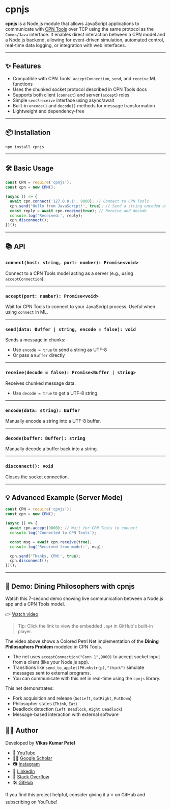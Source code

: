 # cpnjs

**cpnjs** is a Node.js module that allows JavaScript applications to communicate with [CPN Tools](https://cpntools.org) over TCP using the same protocol as the `Comms/Java` interface. It enables direct interaction between a CPN model and a Node.js backend, allowing for event-driven simulation, automated control, real-time data logging, or integration with web interfaces.

---

## ✨ Features

- Compatible with CPN Tools' `acceptConnection`, `send`, and `receive` ML functions
- Uses the chunked socket protocol described in CPN Tools docs
- Supports both client (`connect`) and server (`accept`) roles
- Simple `send`/`receive` interface using async/await
- Built-in `encode()` and `decode()` methods for message transformation
- Lightweight and dependency-free

---

## 📦 Installation

```bash
npm install cpnjs
````

---

## 🛠️ Basic Usage

```js
const CPN = require('cpnjs');
const cpn = new CPN();

(async () => {
  await cpn.connect('127.0.0.1', 9000); // Connect to CPN Tools
  cpn.send('Hello from JavaScript!', true); // Send a string encoded as UTF-8
  const reply = await cpn.receive(true); // Receive and decode
  console.log('Received:', reply);
  cpn.disconnect();
})();
```

---

## 📚 API

### `connect(host: string, port: number): Promise<void>`

Connect to a CPN Tools model acting as a server (e.g., using `acceptConnection`).

---

### `accept(port: number): Promise<void>`

Wait for CPN Tools to connect to your JavaScript process. Useful when using `connect` in ML.

---

### `send(data: Buffer | string, encode = false): void`

Sends a message in chunks:

* Use `encode = true` to send a string as UTF-8
* Or pass a `Buffer` directly

---

### `receive(decode = false): Promise<Buffer | string>`

Receives chunked message data.

* Use `decode = true` to get a UTF-8 string.

---

### `encode(data: string): Buffer`

Manually encode a string into a UTF-8 buffer.

---

### `decode(buffer: Buffer): string`

Manually decode a buffer back into a string.

---

### `disconnect(): void`

Closes the socket connection.

---

## 💡 Advanced Example (Server Mode)

```js
const CPN = require('cpnjs');
const cpn = new CPN();

(async () => {
  await cpn.accept(9000); // Wait for CPN Tools to connect
  console.log('Connected to CPN Tools');

  const msg = await cpn.receive(true);
  console.log('Received from model:', msg);

  cpn.send('Thanks, CPN!', true);
  cpn.disconnect();
})();
```

---

## 🎥 Demo: Dining Philosophers with cpnjs

Watch this 7-second demo showing live communication between a Node.js app and a CPN Tools model.

👉 [Watch video](./cpnjs.mp4)

> Tip: Click the link to view the embedded `.mp4` in GitHub's built-in player.

The video above shows a Colored Petri Net implementation of the **Dining Philosophers Problem** modeled in CPN Tools.

* The net uses `acceptConnection("Conn 1",9000)` to accept socket input from a client (like your Node.js app).
* Transitions like `send_to_applet(PH.mkstr(p),"think")` simulate messages sent to external programs.
* You can communicate with this net in real-time using the `cpnjs` library.

This net demonstrates:

* Fork acquisition and release (`GotLeft`, `GotRight`, `PutDown`)
* Philosopher states (`Think`, `Eat`)
* Deadlock detection (`Left Deadlock`, `Right Deadlock`)
* Message-based interaction with external software

## 🙋‍♂️ Author

Developed by **Vikas Kumar Patel**

- 🔗 [YouTube](https://www.youtube.com/@CyberGuardianl)
- 🧑‍🔬 [Google Scholar](https://scholar.google.com/citations?user=xANeHIkAAAAJ)
- 📷 [Instagram](https://instagram.com/haccrac)
- 💼 [LinkedIn](https://www.linkedin.com/in/vikaskumarpatel1080)
- 💬 [Stack Overflow](https://stackoverflow.com/users/19362963/vikas-kumar-patel)
- 🛠️ [GitHub](https://github.com/vikasKumarPatel)

If you find this project helpful, consider giving it a ⭐ on GitHub and subscribing on YouTube!
